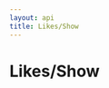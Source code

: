 ```yaml
---
layout: api
title: Likes/Show
---
```


# Likes/Show

<api-explorer resource="http://api.rusic.com/buckets/:bucket_id/ideas/:idea_id/like" method="GET">
  <api-header name="X-API-Key" required="true" value="abc123" editable-key="false"></api-header>
  <api-header name="X-Rusic-Participant-Token" required="true" value="" editable-key="false"></api-header>
  <api-header name="Accept" required="true" value="application/vnd.rusic.v1+json" editable-key="false" editable-value="false"></api-header>
  <api-resource name="bucket_id" required="true" default="" value="1"></api-resource>
  <api-resource name="idea_id" required="true" default="" value="1"></api-resource>
</api-explorer>
